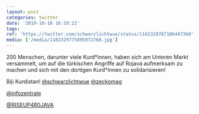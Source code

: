 ```yaml
---
layout: post
categories: twitter
date: '2019-10-10 16:19:22'
tags: 
ref: 'https://twitter.com/schwarzlichtwue/status/1182329787106447360'
media: ['/media/1182329775895072768.jpg']
---
```

200 Menschen, darunter viele Kurd\*innen, haben sich am Unteren Markt versammelt, um auf die türkischen Angriffe auf Rojava aufmerksam zu machen und sich mit den dortigen Kurd\*innen zu solidarisieren!



Biji Kurdistan! 
[@schwarzlichtwue](https://twitter.com/schwarzlichtwue) [@zeckomag](https://twitter.com/zeckomag) 

[@infozentrale](https://twitter.com/infozentrale) 

[@RISEUP4R0JAVA](https://twitter.com/RISEUP4R0JAVA)